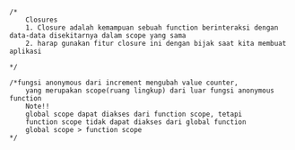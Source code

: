 	/*
		Closures
		1. Closure adalah kemampuan sebuah function berinteraksi dengan data-data disekitarnya dalam scope yang sama
		2. harap gunakan fitur closure ini dengan bijak saat kita membuat aplikasi

	*/

    /*fungsi anonymous dari increment mengubah value counter,
		yang merupakan scope(ruang lingkup) dari luar fungsi anonymous function
		Note!!
		global scope dapat diakses dari function scope, tetapi
		function scope tidak dapat diakses dari global function
		global scope > function scope
	*/
